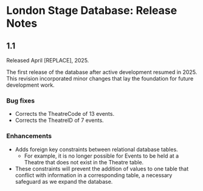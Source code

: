 # London Stage Database: Release Notes

## 1.1 

Released April [REPLACE], 2025.

The first release of the database after active development resumed in 2025. This revision incorporated minor changes that lay the foundation for future development work.

### Bug fixes
* Corrects the TheatreCode of 13 events.
* Corrects the TheatreID of 7 events.

### Enhancements
* Adds foreign key constraints between relational database tables. 
    - For example, it is no longer possible for Events to be held at a  Theatre that does not exist in the Theatre table.
* These constraints will prevent the addition of values to one table that conflict with information in a corresponding table, a necessary safeguard as we expand the database.